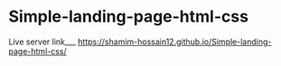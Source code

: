 # Simple-landing-page-html-css
Live server link___ https://shamim-hossain12.github.io/Simple-landing-page-html-css/
